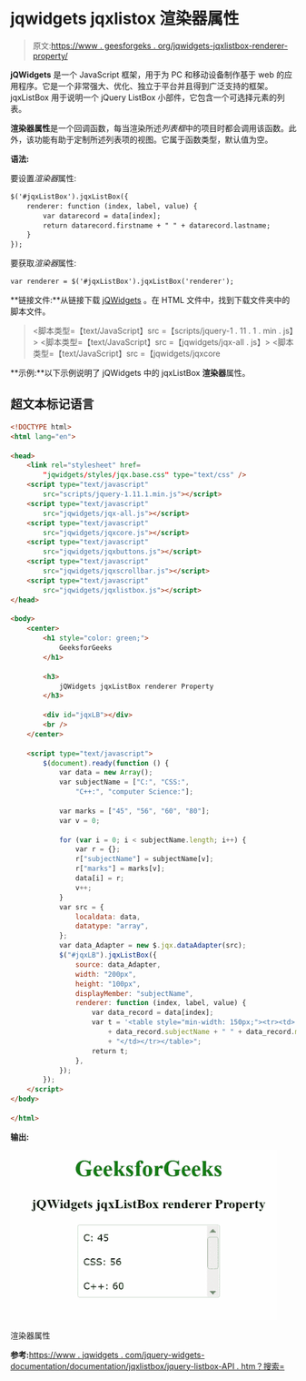 # jqwidgets jqxlistox 渲染器属性

> 原文:[https://www . geesforgeks . org/jqwidgets-jqxlistbox-renderer-property/](https://www.geeksforgeeks.org/jqwidgets-jqxlistbox-renderer-property/)

**jQWidgets** 是一个 JavaScript 框架，用于为 PC 和移动设备制作基于 web 的应用程序。它是一个非常强大、优化、独立于平台并且得到广泛支持的框架。jqxListBox 用于说明一个 jQuery ListBox 小部件，它包含一个可选择元素的列表。

**渲染器属性**是一个回调函数，每当渲染所述*列表框*中的项目时都会调用该函数。此外，该功能有助于定制所述列表项的视图。它属于函数类型，默认值为空。

**语法:**

要设置*渲染器*属性:

```html
$('#jqxListBox').jqxListBox({
    renderer: function (index, label, value) {
        var datarecord = data[index];
        return datarecord.firstname + " " + datarecord.lastname;
    }
});
```

要获取*渲染器*属性:

```html
var renderer = $('#jqxListBox').jqxListBox('renderer'); 
```

**链接文件:**从链接下载 [jQWidgets](https://www.jqwidgets.com/download/) 。在 HTML 文件中，找到下载文件夹中的脚本文件。

> <link rel="”stylesheet”" href="”jqwidgets/styles/jqx.base.css”" type="”text/css”">
> <脚本类型=【text/JavaScript】src =【scripts/jquery-1 . 11 . 1 . min . js】></脚本>
> <脚本类型=【text/JavaScript】src =【jqwidgets/jqx-all . js】></脚本>
> <脚本类型=【text/JavaScript】src =【jqwidgets/jqxcore

**示例:**以下示例说明了 jQWidgets 中的 jqxListBox **渲染器**属性。

## 超文本标记语言

```html
<!DOCTYPE html>
<html lang="en">

<head>
    <link rel="stylesheet" href=
        "jqwidgets/styles/jqx.base.css" type="text/css" />
    <script type="text/javascript" 
        src="scripts/jquery-1.11.1.min.js"></script>
    <script type="text/javascript" 
        src="jqwidgets/jqx-all.js"></script>
    <script type="text/javascript" 
        src="jqwidgets/jqxcore.js"></script>
    <script type="text/javascript" 
        src="jqwidgets/jqxbuttons.js"></script>
    <script type="text/javascript" 
        src="jqwidgets/jqxscrollbar.js"></script>
    <script type="text/javascript" 
        src="jqwidgets/jqxlistbox.js"></script>
</head>

<body>
    <center>
        <h1 style="color: green;">
            GeeksforGeeks
        </h1>

        <h3>
            jQWidgets jqxListBox renderer Property
        </h3>

        <div id="jqxLB"></div>
        <br />
    </center>

    <script type="text/javascript">
        $(document).ready(function () {
            var data = new Array();
            var subjectName = ["C:", "CSS:", 
                "C++:", "computer Science:"];

            var marks = ["45", "56", "60", "80"];
            var v = 0;

            for (var i = 0; i < subjectName.length; i++) {
                var r = {};
                r["subjectName"] = subjectName[v];
                r["marks"] = marks[v];
                data[i] = r;
                v++;
            }
            var src = {
                localdata: data,
                datatype: "array",
            };
            var data_Adapter = new $.jqx.dataAdapter(src);
            $("#jqxLB").jqxListBox({
                source: data_Adapter,
                width: "200px",
                height: "100px",
                displayMember: "subjectName",
                renderer: function (index, label, value) {
                    var data_record = data[index];
                    var t = '<table style="min-width: 150px;"><tr><td>'
                        + data_record.subjectName + " " + data_record.marks
                        + "</td></tr></table>";
                    return t;
                },
            });
        });
    </script>
</body>

</html>
```

**输出:**

![](img/ac4c4db935cdeeb9c90df1222e5e1953.png)

渲染器属性

**参考:**[https://www . jqwidgets . com/jquery-widgets-documentation/documentation/jqxlistbox/jquery-listbox-API . htm？搜索=](https://www.jqwidgets.com/jquery-widgets-documentation/documentation/jqxlistbox/jquery-listbox-api.htm?search=)